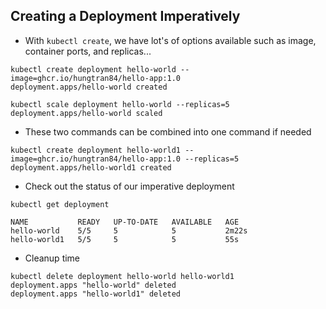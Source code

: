 ## Creating a Deployment Imperatively 

- With `kubectl create`, we have lot's of options available  such as image, container ports, and replicas...
```
kubectl create deployment hello-world --image=ghcr.io/hungtran84/hello-app:1.0
deployment.apps/hello-world created

kubectl scale deployment hello-world --replicas=5
deployment.apps/hello-world scaled
```

- These two commands can be combined into one command if needed
```
kubectl create deployment hello-world1 --image=ghcr.io/hungtran84/hello-app:1.0 --replicas=5
deployment.apps/hello-world1 created
```

- Check out the status of our imperative deployment
```
kubectl get deployment 

NAME           READY   UP-TO-DATE   AVAILABLE   AGE
hello-world    5/5     5            5           2m22s
hello-world1   5/5     5            5           55s
```

- Cleanup time
```
kubectl delete deployment hello-world hello-world1
deployment.apps "hello-world" deleted
deployment.apps "hello-world1" deleted
```